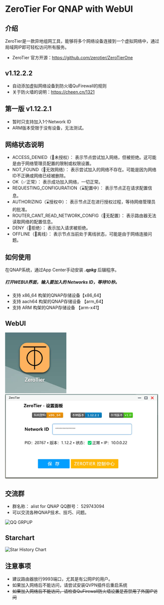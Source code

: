 # ZeroTier For QNAP with WebUI
## 介绍
ZeroTier是一款异地组网工具，能够将多个网络设备连接到一个虚拟网络中，通过局域网IP即可轻松访问所有服务。
* ZeroTier 官方开源：https://github.com/zerotier/ZeroTierOne

## v1.12.2.2
 * 自动添加虚拟网络设备到防火墙QuFirewall的规则
 * 关于防火墙的说明：https://cheen.cn/1321
  
## 第一版 v1.12.2.1
 * 暂时只支持加入1个Network ID
 * ARM版本受限于没有设备，无法测试。
   
##  网络状态说明
 * ACCESS_DENIED（🚫未授权）： 表示节点尝试加入网络，但被拒绝。这可能是由于网络管理员配置的限制或权限设置。
 * NOT_FOUND（🚫无效网络）： 表示尝试加入的网络不存在。可能是因为网络ID不正确或网络已经被删除。
 * OK（✅正常）： 表示成功加入网络，一切正常。
 * REQUESTING_CONFIGURATION（⌛配置中）： 表示节点正在请求配置信息。
 * AUTHORIZING（⌛授权中）： 表示节点正在进行授权过程，等待网络管理员的批准。
 * ROUTER_CANT_READ_NETWORK_CONFIG（🚫无配置）： 表示路由器无法读取网络的配置信息。
 * DENY（🚫拒绝）： 表示加入请求被拒绝。
 * OFFLINE（🚫离线）： 表示节点当前处于离线状态，可能是由于网络连接问题。

## 如何使用
在QNAP系统，通过App Center手动安装 ***.qpkg*** 后辍程序。
##### 打开WEBUI界面，输入要加入的 Networks ID，等待10秒。
* 支持 x86_64 构架的QNAP存储设备【x86_64】
* 支持 aach64 构架的QNAP存储设备 【arm_64】
* 支持 ARM 构架的QNAP存储设备 【arm-x41】

## WebUI
<img src="https://raw.githubusercontent.com/iranee/qnap-zerotier/main/logo.jpg" width="200"/>
<img src="https://raw.githubusercontent.com/iranee/qnap-zerotier/main/WebUI.jpg" width="500"/>

## 交流群
* 群名称： alist for QNAP QQ群号： 529743094
* 可以交流各种QNAP技术、技巧、问题。
<img src="https://raw.githubusercontent.com/iranee/qnap-alist-webdav/main/qq-group.jpg" alt="QQ GRPUP" width="500"/>


## Starchart
![Star History Chart](https://api.star-history.com/svg?repos=iranee/qnap-zerotier&type=Date)

## 注意事项
 * 建议路由器放行9993端口，尤其是有公网IP的用户。
 * 如果加入网络后不能访问，请尝试安装QVPN插件后重启系统
 * ~~如果加入网络后不能访问，请检查QuFirewall防火墙设置是否禁用了外国IP访问~~
   
